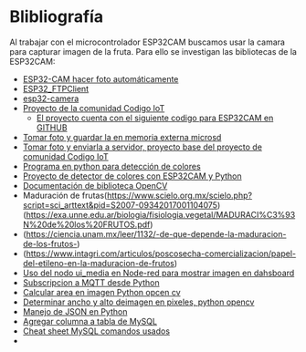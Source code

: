 # Blibliografía 
Al trabajar con el microcontrolador ESP32CAM buscamos usar la camara para capturar imagen de la fruta. Para ello se investigan las bibliotecas de la ESP32CAM:
+ [ESP32-CAM hacer foto automáticamente](https://forum.arduino.cc/t/esp32-cam-hacer-foto-automaticamente/688404)
+ [ESP32_FTPClient](https://github.com/ldab/ESP32_FTPClient)
+ [esp32-camera](https://github.com/espressif/esp32-camera)
+ [Proyecto de la comunidad Codigo IoT](https://edu.codigoiot.com/course/view.php?id=896)
  + [El proyecto cuenta con el siguiente codigo para ESP32CAM en GITHUB](https://github.com/Vivanco443/Proyecto_Capstone.git)    
+ [Tomar foto y guardar la en memoria externa microsd](https://randomnerdtutorials.com/esp32-cam-take-photo-save-microsd-card/)
+ [Tomar foto y enviarla a servidor, proyecto base del proyecto de comunidad Codigo IoT](https://randomnerdtutorials.com/esp32-cam-take-photo-display-web-server/)
+ [Programa en python para detección de colores](https://www.youtube.com/watch?v=YTEu7ybnHgE)
+ [Proyecto de detector de colores con ESP32CAM y Python](https://how2electronics.com/color-detection-tracking-with-esp32-cam-opencv/)
+ [Documentación de biblioteca OpenCV](https://docs.opencv.org/3.4.12/)
+ Maduración de frutas(https://www.scielo.org.mx/scielo.php?script=sci_arttext&pid=S2007-09342017001104075)(https://exa.unne.edu.ar/biologia/fisiologia.vegetal/MADURACI%C3%93N%20de%20los%20FRUTOS.pdf)
+ (https://ciencia.unam.mx/leer/1132/-de-que-depende-la-maduracion-de-los-frutos-)
+ (https://www.intagri.com/articulos/poscosecha-comercializacion/papel-del-etileno-en-la-maduracion-de-frutos)
+ [Uso del nodo ui_media en Node-red para mostrar imagen en dahsboard](https://www.youtube.com/watch?v=hVX4Q8_fK7M)
+ [Subscripcion a MQTT desde Python](https://www.youtube.com/watch?v=T362losqJys)
+ [Calcular area en imagen Python opcen cv](https://es.stackoverflow.com/questions/419194/c%C3%A1lculo-de-area-con-opencv)
+ [Determinar ancho y alto deimagen en pixeles, python opencv](https://barcelonageeks.com/encontrar-la-resolucion-de-tamano-de-la-imagen-en-python/#:~:text=Usaremos%20una%20biblioteca%20llamada%20Pillow,variables%20usando%20la%20funci%C3%B3n%20img.)
+ [Manejo de JSON en Python](https://www.freecodecamp.org/espanol/news/python-leer-archivo-json-como-cargar-json-desde-un-archivo-y-procesar-dumps/)
+ [Agregar columna a tabla de MySQL](https://donnierock.com/2012/12/18/anadir-columna-a-una-tabla-en-mysql-y-mariadb/)
+ [Cheat sheet MySQL comandos usados](https://www.mysqltutorial.org/mysql-cheat-sheet.aspx)
+ 
